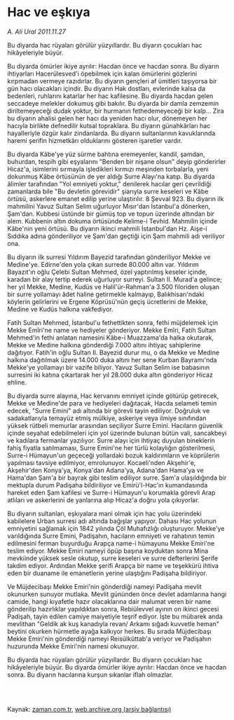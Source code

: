 # Hac ve eşkıya

*A. Ali Ural 2011.11.27*

<td class="columnist-detail">
<p>Bu diyarda hac rüyaları görülür yüzyıllardır. Bu diyarın çocukları hac hikâyeleriyle büyür.</p>
<p>
<div id="haberMetinDiv">
<p> Bu diyarda ömürler ikiye ayrılır: Hacdan önce ve hacdan sonra. Bu diyarın ihtiyarları Hacerülesved'i öpebilmek için kalan ömürlerini gözlerini kırpmadan vermeye razıdırlar. Bu diyarın gençleri af ümitleri taşıyorsa bir gün hacı olacakları içindir. Bu diyarın Hak dostları, evlerinde kalsa da bedenleri, ruhlarını katarlar her hac kafilesine. Bu diyarda hacdan gelen seccadeye melekler dokumuş gibi bakılır. Bu diyarda bir damla zemzemin diriltemeyeceği dudak yoktur, bir hurmanın fethedemeyeceği bir kalp... Zira bu diyarın ahalisi gelen her hacı da yeniden hacı olur, dönemeyen her hacıyla birlikte defnedilir kutsal topraklara. Bu diyarın günahkârları hac hayalleriyle özgür kalır zindanlarda. Bu diyarın sultanlarının kavuklarında haremi şerifin hizmetkârı olduklarını gösteren işaretler vardır.
<p>Bu diyarda Kâbe'ye yüz sürme bahtına eremeyenler, kandil, şamdan, buhurdan, tespih gibi eşyalarını "Benden bir nişane olsun" deyip gönderirler Hicaz'a, isimlerini sırmayla işledikleri kırmızı meşinden torbalarla, yeni dokunmuş Kâbe örtüsünün de yer aldığı Surre Alayı'na katıp. Bu diyarda âlimler tarafından "Yol emniyeti yoktur," denilerek hacılar geri çevrildiği zamanlarda bile "Bu devletin görevidir" şiarıyla surre keseleri ve Kâbe örtüsü, askerlere emanet edilip yerine ulaştırılır. 8 Şevval 923. Bu diyarın ilk mahmilini Yavuz Sultan Selim uğurluyor Mısır'dan İstanbul'a dönerken, Şam'dan. Kubbesi üstünde bir gümüş top ve topun üzerinde altından bir alem. Kubbenin altın dokuma örtüsünde Kelime-i Tevhid. Mahmilin içinde Kâbe'nin yeni örtüsü. Bu diyarın ikinci mahmili İstanbul'dan Hz. Aişe-i Sıddıka adına gönderiliyor ve Şam'dan geçtiği için Şam mahmili adı veriliyor ona.
<p>Bu diyarın ilk surresi Yıldırım Bayezid tarafından gönderiliyor Mekke ve Medine'ye. Edirne'den yola çıkan surrede 80.000 altın var. Yıldırım Bayazıt'ın oğlu Çelebi Sultan Mehmed, özel yaptırılmış keseler içinde, karadan bir alay tertip ederek uğurluyor surreyi. Sultan II. Murad'a gelince; her yıl Mekke, Medine, Kudüs ve Halil'ür-Rahman'a 3.500 filoriden oluşan bir surre yollamayı âdet haline getirmekle kalmayıp, Balıkhisarı'ndaki köylerin gelirlerini ve Ergene Köprüsü'nün geçiş ücretlerini de Mekke, Medine ve Kudüs halkına vakfediyor.
<p>Fatih Sultan Mehmed, İstanbul'u fethettikten sonra, fethi müjdelemek için Mekke Emîri'ne name ve hediyeler gönderiyor. Mekke Emîri, Fatih Sultan Mehmed'in fethi anlatan namesini Kâbe-i Muazzama'da halka okutarak, Mekke ve Medine halkına gönderdiği 7.000 altını ihtiyaç sahiplerine dağıtıyor. Fatih'in oğlu Sultan II. Bayezid durur mu, o da Mekke ve Medine halkına dağıtılmak üzere 14.000 duka altını her sene Kurban Bayramı'nda Mekke'ye yollamayı bir vazife biliyor. Yavuz Sultan Selim ise babasının surresini iki katına çıkartarak her yıl 28.000 duka altın gönderiyor Hicaz ehline.
<p>Bu diyarda surre alayına, Hac kervanını emniyet içinde götürüp getirecek, Mekke ve Medine'de para ve hediyeleri dağıtacak, Hacda selameti temin edecek, "Surre Emini" adı altında bir görevli tayin ediliyor. Doğruluk ve sadakatlarıyla temayüz etmiş mülkiye, askeriye veya ilmiye sınıfından yüksek rütbeli memurlar arasından seçiliyor Surre Emini. Hacıların güvenlik içinde seyahat edebilmeleri için yol üzerinde bulunan bütün vali, sancakbeyi ve kadılara fermanlar yazılıyor. Surre alayı için ihtiyaç duyulan bineklerin fahiş fiyatla satılmaması, Surre Emini'ne her türlü kolaylığın gösterilmesi, Surre-i Hümayun'un geçeceği yollardaki bozuk kaldırımların ve köprülerin yapılması tavsiye edilmiyor, emrolunuyor. Kocaeli'nden Akşehir'e, Akşehir'den Konya'ya, Konya'dan Adana'ya, Adana'dan Hama'ya ve Hama'dan Şam'a bir bayrak gibi teslim ediliyor surre. Şam'a ulaşıldığında bir mektupla durum Padişaha bildiriliyor ve Emirü'l-Hac'ın kumandasında hareket eden Şam kafilesi ve Surre-i Hümayun'u korumakla görevli Arap atlıları ve askerlerini de yanlarına alıp Hicaz'a doğru yola çıkıyorlar.
<p>Bu diyarın sultanları, eşkıyalara mani olmak için hac yolu üzerindeki kabilelere Urban surresi adı altında bağışlar yapıyor. Dahası Hac yolunun emniyetini sağlamak için 1842 yılında Çöl Muhafızlığı oluşturuyor. Mekke'ye varıldığında Surre Emini, Padişahın, hacıların emniyeti ve rahatının temin edilmesini ferman buyurduğu Arapça name-i hümayunu Mekke Emiri'ne teslim ediyor. Mekke Emiri nameyi öpüp başına koyduktan sonra Mina mevkiinde yüksek sesle okutup, surre keseleri ve surre defterlerini Şerife takdim ediyor. Ardından Mekke şerifi Arapça bir name ve teşekkürü ihtiva eden bir duaname ile emanetlerin yerine ulaştığını Padişaha bildiriyor.
<p>Ve Müjdecibaşı Mekke Emiri'nin gönderdiği nameyi Padişaha mevlit okunurken sunuyor mutlaka. Mevlit gününden önce devlet adamlarına hangi camide, hangi kıyafetle hazır olacaklarına dair malumat veren bir name gönderilip hazırlıklar yapıldıktan sonra, Rebiülevvel ayının on ikinci gecesi Padişah, tayin edilen camiye maiyetiyle teşrif ediyor. İşte bu mübarek anda mevlithan "Geldik ak kuş kanadıyla revan/ Arkamı sığadı kuvvetle heman" beytini okurken hürmetle ayağa kalkıyor herkes. Bu sırada Müjdecibaşı Mekke Emiri'nin gönderdiği nameyi Reisülküttab'a veriyor ve Padişahın huzurunda Mekke Emiri'nin namesi okunuyor.
<p>Bu diyarda hac rüyaları görülür yüzyıllardır. Bu diyarın çocukları hac hikâyeleriyle büyür. Bu diyarda ömürler ikiye ayrılır: Hacdan önce ve hacdan sonra. Bu diyarın hacılarına kurşun sıkanlar iflah olmazlar. </p></p></p></p></p></p></p></p></div>
</p>


<p><br>
		 </br></p></td>

Kaynak: [zaman.com.tr](http://zaman.com.tr/yazar.do?yazino=1206765), [web.archive.org (arşiv bağlantısı)](http://web.archive.org/web/20111130142843/http://zaman.com.tr:80/yazar.do?yazino=1206765)
